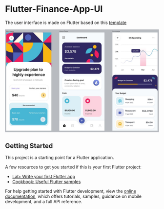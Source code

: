 # Flutter-Finance-App-UI

The user interface is made on Flutter based on this [template](https://www.figma.com/file/ybwUQJ20aUh11uGjCMhjrh/Budget-planer-app-%26-Finance-App-(Community)?node-id=1022%3A299&t=S1RoV3tjEzBptfkp-0)

<p align="center">
     <img src="screenshots/template.jpg" alt="Image" />

## Getting Started

This project is a starting point for a Flutter application.

A few resources to get you started if this is your first Flutter project:

- [Lab: Write your first Flutter app](https://docs.flutter.dev/get-started/codelab)
- [Cookbook: Useful Flutter samples](https://docs.flutter.dev/cookbook)

For help getting started with Flutter development, view the
[online documentation](https://docs.flutter.dev/), which offers tutorials,
samples, guidance on mobile development, and a full API reference.
